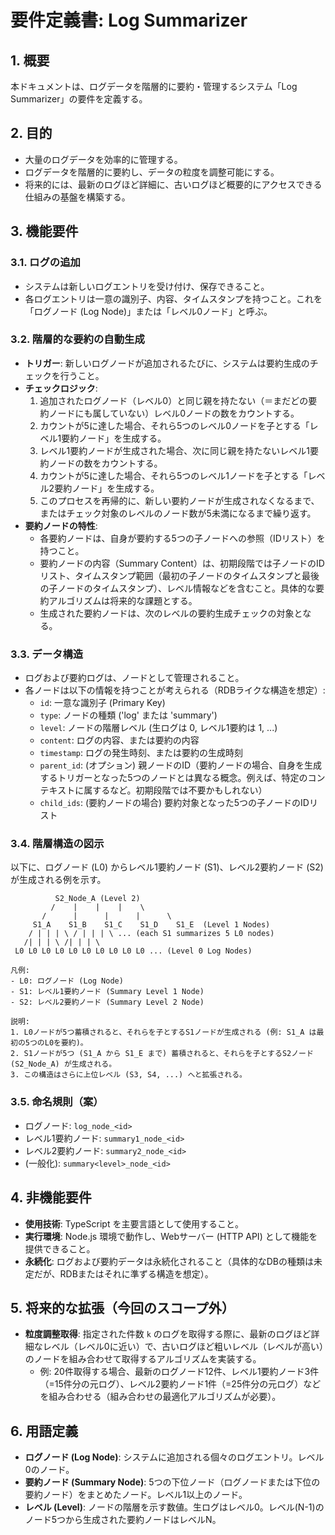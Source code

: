 # 要件定義書: Log Summarizer

## 1. 概要

本ドキュメントは、ログデータを階層的に要約・管理するシステム「Log Summarizer」の要件を定義する。

## 2. 目的

*   大量のログデータを効率的に管理する。
*   ログデータを階層的に要約し、データの粒度を調整可能にする。
*   将来的には、最新のログほど詳細に、古いログほど概要的にアクセスできる仕組みの基盤を構築する。

## 3. 機能要件

### 3.1. ログの追加

*   システムは新しいログエントリを受け付け、保存できること。
*   各ログエントリは一意の識別子、内容、タイムスタンプを持つこと。これを「ログノード (Log Node)」または「レベル0ノード」と呼ぶ。

### 3.2. 階層的な要約の自動生成

*   **トリガー**: 新しいログノードが追加されるたびに、システムは要約生成のチェックを行うこと。
*   **チェックロジック**:
    1.  追加されたログノード（レベル0）と同じ親を持たない（＝まだどの要約ノードにも属していない）レベル0ノードの数をカウントする。
    2.  カウントが5に達した場合、それら5つのレベル0ノードを子とする「レベル1要約ノード」を生成する。
    3.  レベル1要約ノードが生成された場合、次に同じ親を持たないレベル1要約ノードの数をカウントする。
    4.  カウントが5に達した場合、それら5つのレベル1ノードを子とする「レベル2要約ノード」を生成する。
    5.  このプロセスを再帰的に、新しい要約ノードが生成されなくなるまで、またはチェック対象のレベルのノード数が5未満になるまで繰り返す。
*   **要約ノードの特性**:
    *   各要約ノードは、自身が要約する5つの子ノードへの参照（IDリスト）を持つこと。
    *   要約ノードの内容（Summary Content）は、初期段階では子ノードのIDリスト、タイムスタンプ範囲（最初の子ノードのタイムスタンプと最後の子ノードのタイムスタンプ）、レベル情報などを含むこと。具体的な要約アルゴリズムは将来的な課題とする。
    *   生成された要約ノードは、次のレベルの要約生成チェックの対象となる。

### 3.3. データ構造

*   ログおよび要約ログは、ノードとして管理されること。
*   各ノードは以下の情報を持つことが考えられる（RDBライクな構造を想定）:
    *   `id`: 一意な識別子 (Primary Key)
    *   `type`: ノードの種類 ('log' または 'summary')
    *   `level`: ノードの階層レベル (生ログは 0, レベル1要約は 1, ...)
    *   `content`: ログの内容、または要約の内容
    *   `timestamp`: ログの発生時刻、または要約の生成時刻
    *   `parent_id`: (オプション) 親ノードのID（要約ノードの場合、自身を生成するトリガーとなった5つのノードとは異なる概念。例えば、特定のコンテキストに属するなど。初期段階では不要かもしれない）
    *   `child_ids`: (要約ノードの場合) 要約対象となった5つの子ノードのIDリスト

### 3.4. 階層構造の図示

以下に、ログノード (L0) からレベル1要約ノード (S1)、レベル2要約ノード (S2) が生成される例を示す。

```
          S2_Node_A (Level 2)
         /    |    |    |    \
       /      |      |      |      \
     S1_A    S1_B    S1_C    S1_D    S1_E  (Level 1 Nodes)
    / | | | \ / | | | \ ... (each S1 summarizes 5 L0 nodes)
   /| | | \ /| | | \
 L0 L0 L0 L0 L0 L0 L0 L0 L0 L0 ... (Level 0 Log Nodes)

凡例:
- L0: ログノード (Log Node)
- S1: レベル1要約ノード (Summary Level 1 Node)
- S2: レベル2要約ノード (Summary Level 2 Node)

説明:
1. L0ノードが5つ蓄積されると、それらを子とするS1ノードが生成される (例: S1_A は最初の5つのL0を要約)。
2. S1ノードが5つ (S1_A から S1_E まで) 蓄積されると、それらを子とするS2ノード (S2_Node_A) が生成される。
3. この構造はさらに上位レベル (S3, S4, ...) へと拡張される。
```

### 3.5. 命名規則（案）

*   ログノード: `log_node_<id>`
*   レベル1要約ノード: `summary1_node_<id>`
*   レベル2要約ノード: `summary2_node_<id>`
*   (一般化): `summary<level>_node_<id>`

## 4. 非機能要件

*   **使用技術**: TypeScript を主要言語として使用すること。
*   **実行環境**: Node.js 環境で動作し、Webサーバー (HTTP API) として機能を提供できること。
*   **永続化**: ログおよび要約データは永続化されること（具体的なDBの種類は未定だが、RDBまたはそれに準ずる構造を想定）。

## 5. 将来的な拡張（今回のスコープ外）

*   **粒度調整取得**: 指定された件数 `k` のログを取得する際に、最新のログほど詳細なレベル（レベル0に近い）で、古いログほど粗いレベル（レベルが高い）のノードを組み合わせて取得するアルゴリズムを実装する。
    *   例: 20件取得する場合、最新のログノード12件、レベル1要約ノード3件（=15件分の元ログ）、レベル2要約ノード1件（=25件分の元ログ）などを組み合わせる（組み合わせの最適化アルゴリズムが必要）。

## 6. 用語定義

*   **ログノード (Log Node)**: システムに追加される個々のログエントリ。レベル0のノード。
*   **要約ノード (Summary Node)**: 5つの下位ノード（ログノードまたは下位の要約ノード）をまとめたノード。レベル1以上のノード。
*   **レベル (Level)**: ノードの階層を示す数値。生ログはレベル0。レベル(N-1)のノード5つから生成された要約ノードはレベルN。